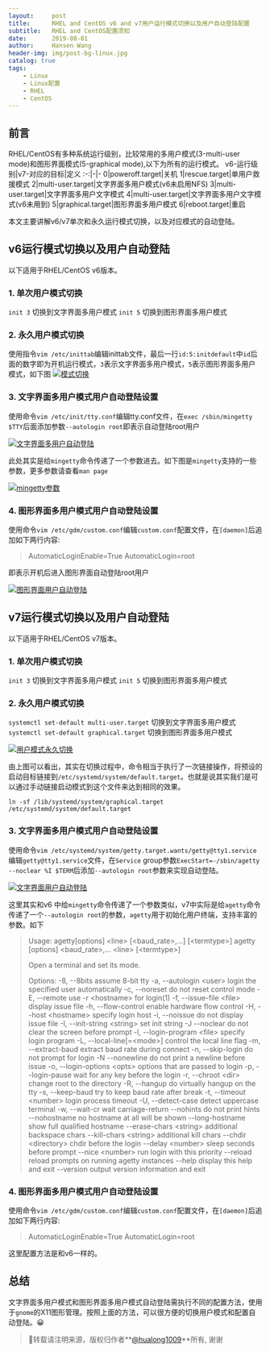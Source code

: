 ```yaml
---
layout:     post
title:      RHEL and CentOS v6 and v7用户运行模式切换以及用户自动登陆配置
subtitle:   RHEL and CentOS配置须知
date:       2019-08-01
author:     Hansen Wang
header-img: img/post-bg-linux.jpg
catalog: true
tags:
    - Linux
    - Linux配置
    - RHEL
    - CentOS
---
```


## 前言
RHEL/CentOS有多种系统运行级别，比较常用的多用户模式(3-multi-user mode)和图形界面模式(5-graphical mode),以下为所有的运行模式。
v6-运行级别|v7-对应的目标|定义
:-:|-|-
0|poweroff.target|关机
1|rescue.target|单用户救援模式
2|multi-user.target|文字界面多用户模式(v6未启用NFS)
3|multi-user.target|文字界面多用户文字模式
4|multi-user.target|文字界面多用户文字模式(v6未用到)
5|graphical.target|图形界面多用户模式
6|reboot.target|重启

本文主要讲解v6/v7单次和永久运行模式切换，以及对应模式的自动登陆。

## v6运行模式切换以及用户自动登陆

以下适用于RHEL/CentOS v6版本。

### 1. 单次用户模式切换

`init 3`  切换到文字界面多用户模式
`init 5`  切换到图形界面多用户模式

### 2. 永久用户模式切换

使用指令`vim /etc/inittab`编辑inittab文件，最后一行`id:5:initdefault`中`id`后面的数字即为开机运行模式，`3`表示文字界面多用户模式，`5`表示图形界面多用户模式，如下图
[![模式切换](https://upload-images.jianshu.io/upload_images/12855778-3f2a5802a20e984f.png?imageMogr2/auto-orient/strip%7CimageView2/2/w/1240)](https://upload-images.jianshu.io/upload_images/12855778-3f2a5802a20e984f.png?imageMogr2/auto-orient/strip%7CimageView2/2/w/1240)

### 3. 文字界面多用户模式用户自动登陆设置

使用命令`vim /etc/init/tty.conf`编辑tty.conf文件，在`exec /sbin/mingetty $TTY`后面添加参数`--autologin root`即表示自动登陆root用户

[![文字界面多用户自动登陆](https://upload-images.jianshu.io/upload_images/12855778-218386ff729ce3f7.png?imageMogr2/auto-orient/strip%7CimageView2/2/w/1240)](https://upload-images.jianshu.io/upload_images/12855778-218386ff729ce3f7.png?imageMogr2/auto-orient/strip%7CimageView2/2/w/1240)

此处其实是给`mingetty`命令传递了一个参数进去。如下图是`mingetty`支持的一些参数，更多参数请查看`man page`

[![mingetty参数](https://upload-images.jianshu.io/upload_images/12855778-2fed2e32dbf02c3c.png?imageMogr2/auto-orient/strip%7CimageView2/2/w/1240)](https://upload-images.jianshu.io/upload_images/12855778-2fed2e32dbf02c3c.png?imageMogr2/auto-orient/strip%7CimageView2/2/w/1240)


### 4. 图形界面多用户模式用户自动登陆设置

使用命令`vim /etc/gdm/custom.conf`编辑`custom.conf`配置文件，在`[daemon]`后追加如下两行内容:

> AutomaticLoginEnable=True
> AutomaticLogin=root

即表示开机后进入图形界面自动登陆root用户

[![图形界面用户自动登陆](https://upload-images.jianshu.io/upload_images/12855778-c95f7be2062e8d77.png?imageMogr2/auto-orient/strip%7CimageView2/2/w/1240)](https://upload-images.jianshu.io/upload_images/12855778-c95f7be2062e8d77.png?imageMogr2/auto-orient/strip%7CimageView2/2/w/1240)

## v7运行模式切换以及用户自动登陆

以下适用于RHEL/CentOS v7版本。

### 1. 单次用户模式切换

`init 3`  切换到文字界面多用户模式
`init 5`  切换到图形界面多用户模式

### 2. 永久用户模式切换

`systemctl set-default multi-user.target` 切换到文字界面多用户模式
`systemctl set-default graphical.target` 切换到图形界面多用户模式

[![用户模式永久切换](https://upload-images.jianshu.io/upload_images/12855778-e89df658909ebbc1.png?imageMogr2/auto-orient/strip%7CimageView2/2/w/1240)](https://upload-images.jianshu.io/upload_images/12855778-e89df658909ebbc1.png?imageMogr2/auto-orient/strip%7CimageView2/2/w/1240)

由上图可以看出，其实在切换过程中，命令相当于执行了一次链接操作，将预设的启动目标链接到`/etc/systemd/system/default.target`。也就是说其实我们是可以通过手动链接启动模式到这个文件来达到相同的效果。

```shell
ln -sf /lib/systemd/system/graphical.target /etc/systemd/system/default.target
```

### 3. 文字界面多用户模式用户自动登陆设置

使用命令`vim /etc/systemd/system/getty.target.wants/getty@tty1.service`编辑`getty@tty1.service`文件，在`Service` group参数`ExecStart=-/sbin/agetty --noclear %I $TERM`后添加`--autologin root`参数来实现自动登陆。

[![文字界面用户自动登陆](https://upload-images.jianshu.io/upload_images/12855778-6622816ca8dae392.png?imageMogr2/auto-orient/strip%7CimageView2/2/w/1240)](https://upload-images.jianshu.io/upload_images/12855778-6622816ca8dae392.png?imageMogr2/auto-orient/strip%7CimageView2/2/w/1240)

这里其实和v6 中给`mingetty`命令传递了一个参数类似，v7中实际是给`agetty`命令传递了一个`--autologin root`的参数，`agetty`用于初始化用户终端，支持丰富的参数。如下

> Usage:
> agetty[options] \<line\> [\<baud_rate\>,...] [\<termtype\>]
>  agetty [options] \<baud_rate\>,... \<line\> [\<termtype\>]
>
>Open a terminal and set its mode.
>
>Options:
>-8, --8bits                assume 8-bit tty
> -a, --autologin \<user\>     login the specified user automatically
> -c, --noreset              do not reset control mode
> -E, --remote               use -r \<hostname\> for login(1)
> -f, --issue-file \<file\>    display issue file
> -h, --flow-control         enable hardware flow control
> -H, --host \<hostname\>      specify login host
> -i, --noissue              do not display issue file
> -I, --init-string \<string\> set init string
> -J  --noclear              do not clear the screen before prompt
> -l, --login-program \<file\> specify login program
> -L, --local-line[=\<mode\>]  control the local line flag
> -m, --extract-baud         extract baud rate during connect
> -n, --skip-login           do not prompt for login
> -N  --nonewline            do not print a newline before issue
> -o, --login-options \<opts\> options that are passed to login
> -p, --login-pause          wait for any key before the login
> -r, --chroot \<dir\>         change root to the directory
> -R, --hangup               do virtually hangup on the tty
> -s, --keep-baud            try to keep baud rate after break
> -t, --timeout \<number\>     login process timeout
> -U, --detect-case          detect uppercase terminal
> -w, --wait-cr              wait carriage-return
>     --nohints              do not print hints
>     --nohostname           no hostname at all will be shown
>     --long-hostname        show full qualified hostname
>     --erase-chars \<string\> additional backspace chars
>     --kill-chars \<string\>  additional kill chars
>     --chdir \<directory\>    chdir before the login
>     --delay \<number\>       sleep seconds before prompt
>     --nice \<number\>        run login with this priority
>     --reload               reload prompts on running agetty instances
>     --help                 display this help and exit
>     --version              output version information and exit

### 4. 图形界面多用户模式用户自动登陆设置

使用命令`vim /etc/gdm/custom.conf`编辑`custom.conf`配置文件，在`[daemon]`后追加如下两行内容:

> AutomaticLoginEnable=True
> AutomaticLogin=root

这里配置方法是和v6一样的。

## 总结

文字界面多用户模式和图形界面多用户模式自动登陆需执行不同的配置方法，使用于`gnome`的X11图形管理。按照上面的方法，可以很方便的切换用户模式和配置自动登陆。😀



> 📌转载请注明来源，版权归作者**[@hualong1009](https://hualong1009.github.io)**所有, 谢谢



